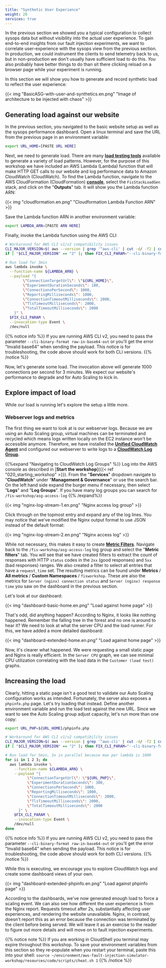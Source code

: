```yaml
---
title: "Synthetic User Experience"
weight: 20
services: true
---
```


In the previous section we showed you a typical configuration to collect sysops data but without visibility into the actual user experience. To gain end-to-end insights from our fault injection experiments, we want to correlate user-experience with the sysops view from the previous section. In production, we could instrument the clients to send telemetry back to us, but in non-production we don't usually have sufficient load to do this.  _You_ also probably have better things to do than sit there clicking reload on a browser page while your experiment is running. 

In this section we will show you how to generate and record synthetic load to reflect the user experience:

{{< img "BasicASG-with-user-and-synthetics.en.png" "Image of architecture to be injected with chaos" >}}

## Generating load against our website

In the previous section, you navigated to the basic website setup as well as the sysops performance dashboard. Open a linux terminal and save the URL from the previous page in an environment variable:

```bash
export URL_HOME=[PASTE URL HERE]
```

Next, we need to generate load. There are many [**load testing tools**](https://en.wikipedia.org/wiki/Category:Load_testing_tools) available to generate a variety of load patterns. However, for the purpose of this workshop we have included an AWS Lambda (Lambda) function that will make HTTP GET calls to our website and log performance data to Amazon CloudWatch (CloudWatch). To find the Lambda function, navigate to the AWS CloudFormation (CloudFormation) [**console**](https://console.aws.amazon.com/cloudformation/home), select the `FisStackLoadGen` stack, and click on the "**Outputs**" tab. It will show you the Lambda function ARN:

{{< img "cloudformation.en.png" "Cloudformation Lambda Function ARN" >}}

Save the Lambda function ARN in another environment variable:

```bash
export LAMBDA_ARN=[PASTE ARN HERE]
```

Finally, invoke the Lambda function using the AWS CLI: 

```bash
# Workaround for AWS CLI v1/v2 compatibility issues
CLI_MAJOR_VERSION=$( aws --version | grep '^aws-cli' | cut -d/ -f2 | cut -d. -f1 )
if [ "$CLI_MAJOR_VERSION" == "2" ]; then FIX_CLI_PARAM="--cli-binary-format raw-in-base64-out"; else unset FIX_CLI_PARAM; fi

# Run load for 3min
aws lambda invoke \
  --function-name ${LAMBDA_ARN} \
  --payload "{
        \"ConnectionTargetUrl\": \"${URL_HOME}\", 
        \"ExperimentDurationSeconds\": 180,
        \"ConnectionsPerSecond\": 1000,
        \"ReportingMilliseconds\": 1000,
        \"ConnectionTimeoutMilliseconds\": 2000,
        \"TlsTimeoutMilliseconds\": 2000,
        \"TotalTimeoutMilliseconds\": 2000
    }" \
  $FIX_CLI_PARAM \
  --invocation-type Event \
  /dev/null 
```

{{% notice info %}}
If you are running AWS CLI v2, you need to pass the parameter `--cli-binary-format raw-in-base64-out` or you'll get the error "Invalid base64" when sending the payload. This notice is for troubleshooting, the code above should work for both CLI versions.
{{% /notice %}}


Now, let's generate some load. The invocation above will generate 1000 connections per second for 3 minutes. We expect our website's performance to degrade and for Auto Scaling to kick in. 

## Explore impact of load

While our load is running let's explore the setup a little more. 

### Webserver logs and metrics

The first thing we want to look at is our webserver logs. Because we are using an Auto Scaling group, virtual machines can be terminated and recycled which means logs written locally on the EC2 instance won't be accessible anymore. Therefore, we have installed the [**Unified CloudWatch Agent**](https://docs.aws.amazon.com/AmazonCloudWatch/latest/logs/UseCloudWatchUnifiedAgent.html) and configured our webserver to write logs to a [**CloudWatch Log Group**](https://console.aws.amazon.com/cloudwatch/home?#logsV2:log-groups/log-group/$252Ffis-workshop$252Fasg-access-log). 

{{%expand "Navigating to CloudWatch Log Groups" %}}
Log into the AWS console as described in [**Start the workshop**]({{< ref "020_starting_workshop" >}}). From the "**Services**" dropdown navigate to "**CloudWatch**" under "**Management & Governance**" or use the search bar. On the left hand side expand the burger menu if necessary, then select "**Logs**" and "**Log Groups**". If you have many log groups you can search for `/fis-workshop/asg-access-log`
{{% /expand%}}

{{< img "nginx-log-stream-1.en.png" "Nginx access log group" >}}

Click through on the topmost entry and expand any of the log lines. You may notice that we've modified the Nginx output format to use JSON instead of the default format:

{{< img "nginx-log-stream-2.en.png" "Nginx access log" >}}

While not necessary, this makes it easy to create [**Metric Filters**](https://docs.aws.amazon.com/AmazonCloudWatch/latest/logs/MonitoringPolicyExamples.html). Navigate back to the `/fis-workshop/asg-access-log` log group and select the "**Metric filters**" tab. You will see that we have created filters to extract the count of responses with HTTP `status` codes in the `2xx` (good responses) and `5xx` (bad responses) ranges. We also created a filter to select all entries that have a `request_time` set. The resulting metrics can be found under  **Metrics** / **All metrics** / **Custom Namespaces** / `fisworkshop`. These are also the metrics for `Server (nginx) connection status` and `Server (nginx) response time` you saw on the dashboard in the previous section.

Let's look at our dashboard:

{{< img "dashboard-basic-home.en.png" "Load against home page" >}}

That's odd, did anything happen? According to Nginx, it looks like nothing happened. Remember the falling tree in the forest and no one is around to hear it? We need to look at what the server CPU and the load runner. For this, we have added a more detailed dashboard:

{{< img "dashboard-extended-home.en.png" "Load against home page" >}}

Now, it's clearer what happened. We were requesting a small static page and Nginx is really efficient. In the `Server CPU` graph, we can see minimal CPU utilization correlating with the load data in the `Customer (load test)` graphs. 

## Increasing the load

Clearly, hitting a static page isn't a good test to validate our Auto Scaling configuration works as intended. Fortunately, the server also exposes a `phpinfo.php` page. Let's try loading that instead. Define another environment variable and run the load test against the new URL. Since we want to see the Auto Scaling group adjust capacity, let's run more than one copy:

```bash
export URL_PHP=${URL_HOME}/phpinfo.php

# Workaround for AWS CLI v1/v2 compatibility issues
CLI_MAJOR_VERSION=$( aws --version | grep '^aws-cli' | cut -d/ -f2 | cut -d. -f1 )
if [ "$CLI_MAJOR_VERSION" == "2" ]; then FIX_CLI_PARAM="--cli-binary-format raw-in-base64-out"; else unset FIX_CLI_PARAM; fi

# Run load for 5min, 3x in parallel because max per lambda is 1000
for ii in 1 2 3; do
  aws lambda invoke \
    --function-name ${LAMBDA_ARN} \
    --payload "{
          \"ConnectionTargetUrl\": \"${URL_PHP}\", 
          \"ExperimentDurationSeconds\": 300,
          \"ConnectionsPerSecond\": 1000,
          \"ReportingMilliseconds\": 1000,
          \"ConnectionTimeoutMilliseconds\": 2000,
          \"TlsTimeoutMilliseconds\": 2000,
          \"TotalTimeoutMilliseconds\": 2000
      }" \
    $FIX_CLI_PARAM \
    --invocation-type Event \
    /dev/null 
done
```
{{% notice info %}}
If you are running AWS CLI v2, you need to pass the parameter `--cli-binary-format raw-in-base64-out` or you'll get the error "Invalid base64" when sending the payload. This notice is for troubleshooting, the code above should work for both CLI versions.
{{% /notice %}}

While this is executing, we encourage you to explore CloudWatch logs and create some dashboard views of your own.

{{< img "dashboard-extended-phpinfo.en.png" "Load against phpinfo page" >}}

According to the dashboards, we've now generated enough load to force a scaling event. We can also see how different the user experience is from the Nginx report. Requests timeout after 2s, substantially affecting user experiences, and rendering the website unavailable. Nginx, in contrast, doesn't report this as an error because the connection was terminated by the client before being served. We will leave it as an exercise to the reader to figure out more details and will move on to fault injection experiments.



{{% notice note %}}
If you are working in CloudShell you terminal may expire throughout this workshop. To save your environment variables from this section so they re-populate when you restart your terminal, paste this into your shell: `source ~/environment/aws-fault-injection-simulator-workshop/resources/code/scripts/cheat.sh 1`
{{% /notice %}}